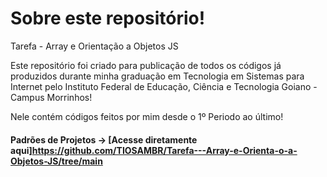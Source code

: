 # Sobre este repositório!

Tarefa - Array e Orientação a Objetos JS

Este repositório foi criado para publicação de todos os códigos já produzidos durante minha graduação em Tecnologia em Sistemas para Internet pelo Instituto Federal de Educação, Ciência e Tecnologia Goiano - Campus Morrinhos!

Nele contém códigos feitos por mim desde o 1º Periodo ao último! 

#### Padrões de Projetos  -> [Acesse diretamente aqui]https://github.com/TIOSAMBR/Tarefa---Array-e-Orienta-o-a-Objetos-JS/tree/main
